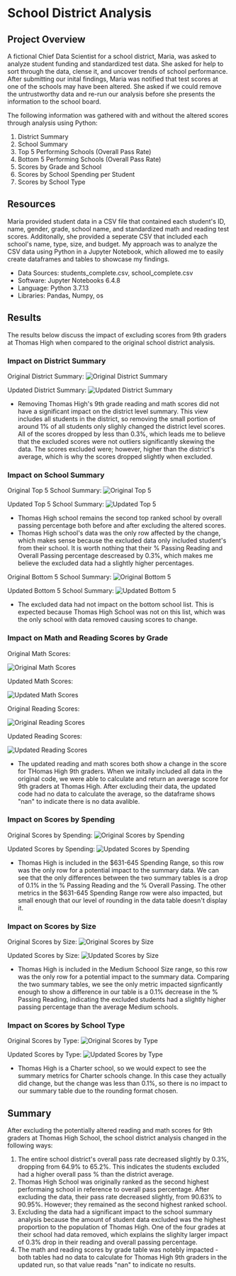 # School District Analysis

## Project Overview
A fictional Chief Data Scientist for a school district, Maria, was asked to analyze student funding and standardized test data. She asked for help to sort through the data, clense it, and uncover trends of school performance. After submitting our inital findings, Maria was notified that test scores at one of the schools may have been altered. She asked if we could remove the untrustworthy data and re-run our analysis before she presents the information to the school board.

The following information was gathered with and without the altered scores through analysis using Python: 

1. District Summary
2. School Summary
3. Top 5 Performing Schools (Overall Pass Rate)
5. Bottom 5 Performing Schools (Overall Pass Rate)
6. Scores by Grade and School
7. Scores by School Spending per Student
8. Scores by School Type

## Resources
Maria provided student data in a CSV file that contained each student's ID, name, gender, grade, school name, and standardized math and reading test scores. Additonally, she provided a seperate CSV that included each school's name, type, size, and budget. My approach was to analyze the CSV data using Python in a Jupyter Notebook, which allowed me to easily create dataframes and tables to showcase my findings. 
- Data Sources: students_complete.csv, school_complete.csv
- Software: Jupyter Notebooks 6.4.8
- Language: Python 3.7.13
- Libraries: Pandas, Numpy, os


## Results
The results below discuss the impact of excluding scores from 9th graders at Thomas High when compared to the original school district analysis.

### Impact on District Summary
Original District Summary: 
![Original District Summary](../main/Resources/district_sum_2.png)

Updated District Summary:
![Updated District Summary](../main/Resources/district_sum_1.png)

- Removing Thomas High's 9th grade reading and math scores did not have a significant impact on the district level summary. This view includes all students in the district, so removing the small portion of around 1% of all students only slighly changed the district level scores. All of the scores dropped by less than 0.3%, which leads me to believe that the excluded scores were not outliers significantly skewing the data. The scores excluded were; however, higher than the district's average, which is why the scores dropped slightly when excluded. 

### Impact on School Summary
Original Top 5 School Summary: 
![Original Top 5](../main/Resources/school_top_2.png)

Updated Top 5 School Summary:
![Updated Top 5](../main/Resources/school_top_1.png)

- Thomas High school remains the second top ranked school by overall passing percentage both before and after excluding the altered scores. 
- Thomas High school's data was the only row affected by the change, which makes sense because the excluded data only included student's from their school. It is worth nothing that their % Passing Reading and Overall Passing percentage descreased by 0.3%, which makes me believe the excluded data had a slightly higher percentages. 

Original Bottom 5 School Summary: 
![Original Bottom 5](../main/Resources/school_bottom_2.png)

Updated Bottom 5 School Summary:
![Updated Bottom 5](../main/Resources/school_bottom_1.png)

- The excluded data had not impact on the bottom school list. This is expected because Thomas High School was not on this list, which was the only school with data removed causing scores to change.

### Impact on Math and Reading Scores by Grade
Original Math Scores:

![Original Math Scores](../main/Resources/math_2.png)

Updated Math Scores:

![Updated Math Scores](../main/Resources/math_1.png)

Original Reading Scores:

![Original Reading Scores](../main/Resources/reading_2.png)

Updated Reading Scores:

![Updated Reading Scores](../main/Resources/reading_1.png)

- The updated reading and math scores both show a change in the score for THomas High 9th graders. When we initally included all data in the original code, we were able to calculate and return an average score for 9th graders at Thomas High. After excluding their data, the updated code had no data to calculate the average, so the dataframe shows "nan" to indicate there is no data avalible. 

### Impact on Scores by Spending
Original Scores by Spending: 
![Original Scores by Spending](../main/Resources/spending_2.png)

Updated Scores by Spending:
![Updated Scores by Spending](../main/Resources/spending_1.png)

- Thomas High is included in the $631-645 Spending Range, so this row was the only row for a potential impact to the summary data. We can see that the only differences between the two summary tables is a drop of 0.1% in the % Passing Reading and the % Overall Passing. The other metrics in the $631-645 Spending Range row were also impacted, but small enough that our level of rounding in the data table doesn't display it. 

### Impact on Scores by Size
Original Scores by Size: 
![Original Scores by Size](../main/Resources/size_2.png)

Updated Scores by Size:
![Updated Scores by Size](../main/Resources/size_1.png)

- Thomas High is included in the Medium Schoool Size range, so this row was the only row for a potential impact to the summary data. Comparing the two summary tables, we see the only metric impacted signficantly enough to show a difference in our table is a 0.1% decrease in the % Passing Reading, indicating the excluded students had a slightly higher passing percentage than the average Medium schools. 

### Impact on Scores by School Type
Original Scores by Type: 
![Original Scores by Type](../main/Resources/type_2.png)

Updated Scores by Type:
![Updated Scores by Type](../main/Resources/type_1.png)

- Thomas High is a Charter school, so we would expect to see the summary metrics for Charter schools change. In this case they actually did change, but the change was less than 0.1%, so there is no impact to our summary table due to the rounding format chosen. 


## Summary
After excluding the potentially altered reading and math scores for 9th graders at Thomas High School, the school district analysis changed in the following ways: 
1. The entire school district's overall pass rate decreased slightly by 0.3%, dropping from 64.9% to 65.2%. This indicates the students excluded had a higher overall pass % than the district average.
2. Thomas High School was originally ranked as the second highest performaing school in reference to overall pass percentage. After excluding the data, their pass rate decreased slightly, from 90.63% to 90.95%. However; they remained as the second highest ranked school. 
3. Excluding the data had a significant impact to the school summary analysis because the amount of student data excluded was the highest proportion to the population of Thomas High. One of the four grades at their school had data removed, which explains the slighlty larger impact of 0.3% drop in their reading and overall passing percentage.
4. The math and reading scores by grade table was notebly impacted - both tables had no data to calculate for Thomas High 9th graders in the updated run, so that value reads "nan" to indicate no results. 


